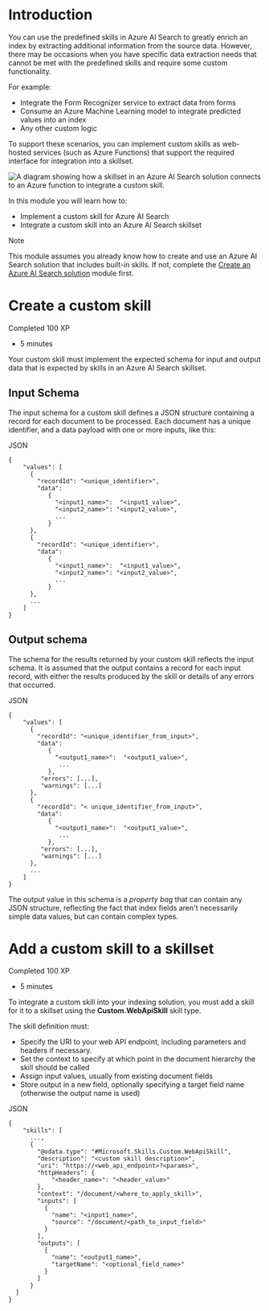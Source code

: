 # Introduction

You can use the predefined skills in Azure AI Search to greatly enrich an index by extracting additional information from the source data. However, there may be occasions when you have specific data extraction needs that cannot be met with the predefined skills and require some custom functionality.

For example:

- Integrate the Form Recognizer service to extract data from forms
- Consume an Azure Machine Learning model to integrate predicted values into an index
- Any other custom logic

To support these scenarios, you can implement custom skills as web-hosted services (such as Azure Functions) that support the required interface for integration into a skillset.

![A diagram showing how a skillset in an Azure AI Search solution connects to an Azure function to integrate a custom skill.](https://learn.microsoft.com/en-gb/training/wwl-data-ai/create-enrichment-pipeline-azure-cognitive-search/media/enrichment-pipeline.png)

In this module you will learn how to:

- Implement a custom skill for Azure AI Search
- Integrate a custom skill into an Azure AI Search skillset

Note

This module assumes you already know how to create and use an Azure AI Search solution that includes built-in skills. If not, complete the [Create an Azure AI Search solution](https://learn.microsoft.com/en-us/training/modules/create-azure-cognitive-search-solution/) module first.
# Create a custom skill

Completed 100 XP

- 5 minutes

Your custom skill must implement the expected schema for input and output data that is expected by skills in an Azure AI Search skillset.

## Input Schema

The input schema for a custom skill defines a JSON structure containing a record for each document to be processed. Each document has a unique identifier, and a data payload with one or more inputs, like this:

JSON

```
{
    "values": [
      {
        "recordId": "<unique_identifier>",
        "data":
           {
             "<input1_name>":  "<input1_value>",
             "<input2_name>": "<input2_value>",
             ...
           }
      },
      {
        "recordId": "<unique_identifier>",
        "data":
           {
             "<input1_name>":  "<input1_value>",
             "<input2_name>": "<input2_value>",
             ...
           }
      },
      ...
    ]
}
```

## Output schema

The schema for the results returned by your custom skill reflects the input schema. It is assumed that the output contains a record for each input record, with either the results produced by the skill or details of any errors that occurred.

JSON

```
{
    "values": [
      {
        "recordId": "<unique_identifier_from_input>",
        "data":
           {
             "<output1_name>":  "<output1_value>",
              ...
           },
         "errors": [...],
         "warnings": [...]
      },
      {
        "recordId": "< unique_identifier_from_input>",
        "data":
           {
             "<output1_name>":  "<output1_value>",
              ...
           },
         "errors": [...],
         "warnings": [...]
      },
      ...
    ]
}
```

The output value in this schema is a _property bag_ that can contain any JSON structure, reflecting the fact that index fields aren't necessarily simple data values, but can contain complex types.

# Add a custom skill to a skillset

Completed 100 XP

- 5 minutes

To integrate a custom skill into your indexing solution, you must add a skill for it to a skillset using the **Custom.WebApiSkill** skill type.

The skill definition must:

- Specify the URI to your web API endpoint, including parameters and headers if necessary.
- Set the context to specify at which point in the document hierarchy the skill should be called
- Assign input values, usually from existing document fields
- Store output in a new field, optionally specifying a target field name (otherwise the output name is used)

JSON

```
{
    "skills": [
      ...,
      {
        "@odata.type": "#Microsoft.Skills.Custom.WebApiSkill",
        "description": "<custom skill description>",
        "uri": "https://<web_api_endpoint>?<params>",
        "httpHeaders": {
            "<header_name>": "<header_value>"
        },
        "context": "/document/<where_to_apply_skill>",
        "inputs": [
          {
            "name": "<input1_name>",
            "source": "/document/<path_to_input_field>"
          }
        ],
        "outputs": [
          {
            "name": "<output1_name>",
            "targetName": "<optional_field_name>"
          }
        ]
      }
  ]
}
```